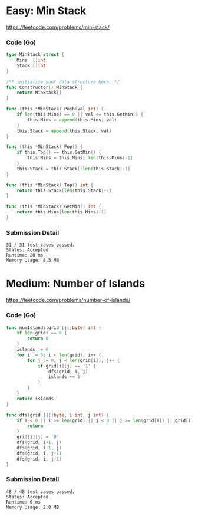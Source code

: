 # Easy: Min Stack

https://leetcode.com/problems/min-stack/

### Code (Go)

```go
type MinStack struct {
	Mins  []int
	Stack []int
}

/** initialize your data structure here. */
func Constructor() MinStack {
	return MinStack{}
}

func (this *MinStack) Push(val int) {
	if len(this.Mins) == 0 || val <= this.GetMin() {
		this.Mins = append(this.Mins, val)
	}
	this.Stack = append(this.Stack, val)
}

func (this *MinStack) Pop() {
	if this.Top() == this.GetMin() {
		this.Mins = this.Mins[:len(this.Mins)-1]
	}
	this.Stack = this.Stack[:len(this.Stack)-1]
}

func (this *MinStack) Top() int {
	return this.Stack[len(this.Stack)-1]
}

func (this *MinStack) GetMin() int {
	return this.Mins[len(this.Mins)-1]
}
```

### Submission Detail

```
31 / 31 test cases passed.
Status: Accepted
Runtime: 20 ms
Memory Usage: 8.5 MB
```

# Medium: Number of Islands

https://leetcode.com/problems/number-of-islands/

### Code (Go)

```go
func numIslands(grid [][]byte) int {
	if len(grid) == 0 {
		return 0
	}
	islands := 0
	for i := 0; i < len(grid); i++ {
		for j := 0; j < len(grid[i]); j++ {
			if grid[i][j] == '1' {
				dfs(grid, i, j)
				islands += 1
			}
		}
	}
	return islands
}

func dfs(grid [][]byte, i int, j int) {
	if i < 0 || i >= len(grid) || j < 0 || j >= len(grid[i]) || grid[i][j] == '0' {
		return
	}
	grid[i][j] = '0'
	dfs(grid, i+1, j)
	dfs(grid, i-1, j)
	dfs(grid, i, j+1)
	dfs(grid, i, j-1)
}
```

### Submission Detail

```
48 / 48 test cases passed.
Status: Accepted
Runtime: 0 ms
Memory Usage: 2.8 MB
```
